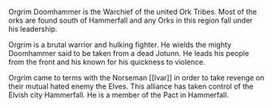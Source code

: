 Orgrim Doomhammer is the Warchief of the united Ork Tribes. Most of the orks are found south of Hammerfall and any Orks in this region fall under his leadership.

Orgrim is a brutal warrior and hulking fighter. He wields the mighty Doomhammer said to be taken from a dead Jotunn. He leads his people from the front and his known for his quickness to violence.  
  
Orgrim came to terms with the Norseman [[Ivar]] in order to take revenge on their mutual hated enemy the Elves. This alliance has taken control of the Elvish city Hammerfall. He is a member of the Pact in Hammerfall.